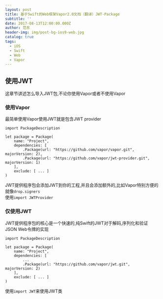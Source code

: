 ```yaml
---
layout: post
title: 基于Swift的Web框架Vapor2.0文档（翻译）JWT-Package
subtitle: ''
date: 2017-08-13T12:00:00.000Z
author: 范东
header-img: img/post-bg-ios9-web.jpg
catalog: true
tags:
  - iOS
  - Swift
  - Web
  - Vapor
---
```


## 使用JWT

这章节讲述怎么导入JWT包,不论你使用Vapor或者不使用Vapor

### 使用Vapor

最简单使用Vapor使用JWT就是包含JWT provider

```
import PackageDescription

let package = Package(
    name: "Project",
    dependencies: [
        .Package(url: "https://github.com/vapor/vapor.git", majorVersion: 2),
        .Package(url: "https://github.com/vapor/jwt-provider.git", majorVersion: 1)
    ],
    exclude: [ ... ]
)
```

JWT提供程序包会添加JWT到你的工程,并且会添加额外的,比如Vapor特别方便的就像`drop.signers`  
使用`import JWTProvider`

### 仅使用JWT

JWT提供程序包的核心是一个快速的,纯Swift的JWT对于解码,序列化和验证JSON Web令牌的实现

```
import PackageDescription

let package = Package(
    name: "Project",
    dependencies: [
        ...
        .Package(url: "https://github.com/vapor/jwt.git", majorVersion: 2)
    ],
    exclude: [ ... ]
)
```

使用`import JWT`来使用JWT类

